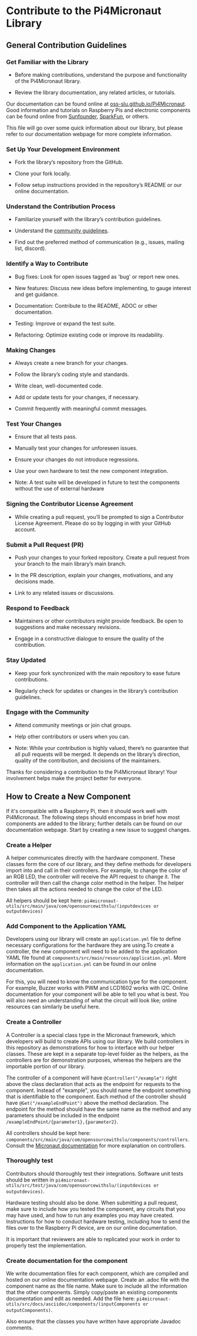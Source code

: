 # Contribute to the Pi4Micronaut Library

## General Contribution Guidelines

### Get Familiar with the Library

* Before making contributions, understand the purpose and functionality of the Pi4Micronaut library.

* Review the library documentation, any related articles, or tutorials.

Our documentation can be found online at [oss-slu.github.io/Pi4Micronaut](https://oss-slu.github.io/Pi4Micronaut/). Good information and tutorials on Raspberry Pis and electronic components can be found online from [Sunfounder](https://docs.sunfounder.com/en/latest/), [SparkFun](https://learn.sparkfun.com/), or others.

This file will go over some quick information about our library, but please refer to our documentation webpage for more complete information.

### Set Up Your Development Environment

* Fork the library’s repository from the GitHub.

* Clone your fork locally.

* Follow setup instructions provided in the repository’s README or our online documentation.

### Understand the Contribution Process

* Familiarize yourself with the library’s contribution guidelines.

* Understand the [community guidelines](community-guidelines.md).

* Find out the preferred method of communication (e.g., issues, mailing list, discord).

### Identify a Way to Contribute

* Bug fixes: Look for open issues tagged as 'bug' or report new ones.

* New features: Discuss new ideas before implementing, to gauge interest and get guidance.

* Documentation: Contribute to the README, ADOC or other documentation.

* Testing: Improve or expand the test suite.

* Refactoring: Optimize existing code or improve its readability.

### Making Changes

* Always create a new branch for your changes.

* Follow the library’s coding style and standards.

* Write clean, well-documented code.

* Add or update tests for your changes, if necessary.

* Commit frequently with meaningful commit messages.

### Test Your Changes

* Ensure that all tests pass.

* Manually test your changes for unforeseen issues.

* Ensure your changes do not introduce regressions.

* Use your own hardware to test the new component integration.

* Note: A test suite will be developed in future to test the components without the use of external hardware

### Signing the Contributor License Agreement

* While creating a pull request, you’ll be prompted to sign a Contributor License Agreement. Please do so by logging in with your GitHub account.

### Submit a Pull Request (PR)

* Push your changes to your forked repository. Create a pull request from your branch to the main library’s main branch.

* In the PR description, explain your changes, motivations, and any decisions made.

* Link to any related issues or discussions.

### Respond to Feedback

* Maintainers or other contributors might provide feedback. Be open to suggestions and make necessary revisions.

* Engage in a constructive dialogue to ensure the quality of the contribution.

### Stay Updated

* Keep your fork synchronized with the main repository to ease future contributions.

* Regularly check for updates or changes in the library’s contribution guidelines.

### Engage with the Community

* Attend community meetings or join chat groups.

* Help other contributors or users when you can.

* Note: While your contribution is highly valued, there’s no guarantee that all pull requests will be merged. It depends on the library’s direction, quality of the contribution, and decisions of the maintainers.

Thanks for considering a contribution to the Pi4Micronaut library! Your involvement helps make the project better for everyone.

## How to Create a New Component

If it's compatible with a Raspberry Pi, then it should work well with Pi4Micronaut. The following steps should encompass in brief how most components are added to the library; further details can be found on our documentation webpage. Start by creating a new issue to suggest changes.

### Create a Helper

A helper communicates directly with the hardware component. These classes form the core of our library, and they define methods for  developers import into and call in their controllers. For example, to change the color of an RGB LED, the controller will receive the API request to change it. The controller will then call the change color method in the helper. The helper then takes all the actions needed to change the color of the LED.

All helpers should be kept here: `pi4micronaut-utils/src/main/java/com/opensourcewithslu/(inputdevices or outputdevices)`

### Add Component to the Application YAML

Developers using our library will create an `application.yml` file to define necessary configurations for the hardware they are using.To create a controller, the new component will need to be added to the application YAML file found at `components/src/main/resources/application.yml`. More information on the `application.yml` can be found in our online documentation.

For this, you will need to know the communication type for the component. For example, Buzzer works with PWM and LCD1602 works with I2C. Online documentation for your component will be able to tell you what is best. You will also need an understanding of what the circuit will look like; online resources can similarly be useful here.

### Create a Controller

A Controller is a special class type in the Micronaut framework, which developers will build to create APIs using our library. We build controllers in this repository as demonstrations for how to interface with our helper classes. These are kept in a separate top-level folder as the helpers, as the controllers are for demonstration purposes, whereas the helpers are the importable portion of our library.

The controller of a component will have `@Controller("/example")` right above the class declaration that acts as the endpoint for requests to the component. Instead of "example", you should name the endpoint something that is identifiable to the component. Each method of the controller should have `@Get("/exampleEndPoint")` above the method declaration. The endpoint for the method should have the same name as the method and any parameters should be included in the endpoint `/exampleEndPoint/{parameter1},{parameter2}`.

All controllers should be kept here: `components/src/main/java/com/opensourcewithslu/components/controllers`. Consult the [Micronaut documentation](https://docs.micronaut.io/) for more explanation on controllers.

### Thoroughly test

Contributors should thoroughly test their integrations. Software unit tests should be written in `pi4micronaut-utils/src/test/java/com/opensourcewithslu/(inputdevices or outputdevices)`.

Hardware testing should also be done. When submitting a pull request, make sure to include how you tested the component, any circuits that you may have used, and how to run any examples you may have created. Instructions for how to conduct hardware testing, including how to send the files over to the Raspberry Pi device, are on our online documentation.

It is important that reviewers are able to replicated your work in order to properly test the implementation.

### Create documentation for the component

We write documentation files for each component, which are compiled and hosted on our online documentation webpage. Create an .adoc file with the component name as the file name. Make sure to include all the information that the other components. Simply copy/paste an existing components documentation and edit as needed. Add the file here: `pi4micronaut-utils/src/docs/asciidoc/components/(inputComponents or outputComponents)`.

Also ensure that the classes you have written have appropriate Javadoc comments.
